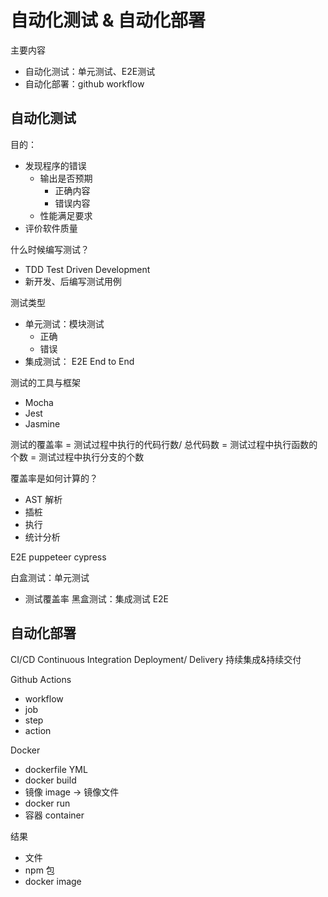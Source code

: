 # 自动化测试 & 自动化部署

主要内容
- 自动化测试：单元测试、E2E测试
- 自动化部署：github workflow
  
 ## 自动化测试
 目的：
 - 发现程序的错误
   - 输出是否预期
      - 正确内容
      - 错误内容
    - 性能满足要求
  - 评价软件质量

什么时候编写测试？
- TDD Test Driven Development
- 新开发、后编写测试用例
  
测试类型
- 单元测试：模块测试
   - 正确
   - 错误
- 集成测试： E2E End to End

测试的工具与框架
- Mocha
- Jest
- Jasmine

测试的覆盖率
  = 测试过程中执行的代码行数/ 总代码数
  = 测试过程中执行函数的个数
  = 测试过程中执行分支的个数

覆盖率是如何计算的？
- AST 解析
-  插桩
-  执行
-  统计分析
  
E2E
puppeteer
cypress

白盒测试：单元测试
   - 测试覆盖率
黑盒测试：集成测试 E2E

## 自动化部署
CI/CD
Continuous 
Integration 
Deployment/ Delivery
持续集成&持续交付

Github Actions
- workflow
- job
- step
- action
  
Docker
- dockerfile YML
- docker build
- 镜像 image -> 镜像文件
- docker run
- 容器 container
  
 结果
 - 文件
 - npm 包
 - docker image
